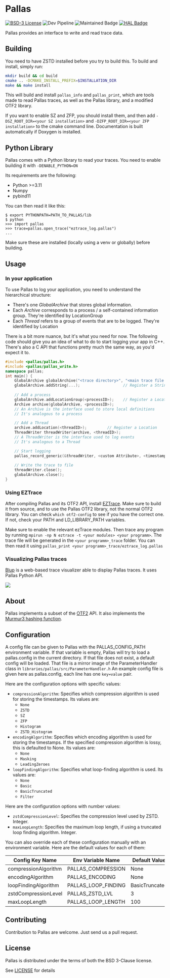 # Pallas
[![BSD-3 License](https://img.shields.io/badge/License-BSD3-yellow.svg)](https://opensource.org/license/bsd-3-clause)
![Dev Pipeline](https://gitlab.inria.fr/pallas/pallas/badges/dev/pipeline.svg)
![Maintained Badge](https://img.shields.io/badge/Maintained%3F-Yes-<colour>.svg)
[![HAL Badge](https://img.shields.io/badge/HAL-04970114-white.svg)](https://inria.hal.science/hal-04970114/)

Pallas provides an interface to write and read trace data.

## Building
You need to have ZSTD installed before you try to build this.
To build and install, simply run:
```bash
mkdir build && cd build
cmake .. -DCMAKE_INSTALL_PREFIX=$INSTALLATION_DIR
make && make install
```

This will build and install `pallas_info` and `pallas_print`,
which are tools made to read Pallas traces, as well as the Pallas library, and a modified OTF2 library.

If you want to enable SZ and ZFP, you should install them, and then add `-DSZ_ROOT_DIR=<your SZ installation>`
and `-DZFP_ROOT_DIR=<your ZFP installation>` to the cmake command line. Documentation is built automatically if Doxygen is installed.

## Python Library
Pallas comes with a Python library to read your traces.
You need to enable building it with `-DENABLE_PYTHON=ON`

Its requirements are the following:
- Python >=3.11
- Numpy
- pybind11

You can then read it like this:
```
$ export PYTHONPATH=PATH_TO_PALLAS/lib
$ python
>>> import pallas
>>> trace=pallas.open_trace("eztrace_log.pallas")
...

```

Make sure these are installed (locally using a venv or globally) before building.
## Usage
### In your application
To use Pallas to log your application, you need to understand the hierarchical structure:
- There's one *GlobalArchive* that stores global information.
- Each *Archive* corresponds to a process / a self-contained information group.
They're identified by LocationGroup
- Each *Thread* refers to a group of events that are to be logged.
They're identified by Location

There is a bit more nuance, but it's what you need for now.
The following code should give you an idea of what to do to start logging your app in C++.
There's also a C API that functions pretty much the same way, as you'd expect it to.
```CPP
#include <pallas/pallas.h>
#include <pallas/pallas_write.h>
namespace pallas;
int main() {
    GlobalArchive globalArchive("<trace directory>", "<main trace file name>"); 
    globalArchive.addString(...);                   // Register a String
    
    // Add a process
    globalArchive.addLocationGroup(<processID>);    // Register a LocationGroup
    Archive archive(globalArchive, <processID>);
    // An Archive is the interface used to store local definitions
    // It's analogous to a process

    // Add a Thread
    archive.addLocation(<threadID>);         // Register a Location
    ThreadWriter threadWriter(archive, <threadID>);
    // A ThreadWriter is the interface used to log events
    // It's analogous to a Thread

    // Start logging
    pallas_record_generic(&threadWriter, <custom Attribute>, <timestamp>, <name>);
    
    // Write the trace to file
    threadWriter.close();
    globalArchive.close();
}
```


### Using EZTrace

After compiling Pallas and its OTF2 API, install [EZTrace](https://eztrace.gitlab.io/eztrace).
Make sure to build it from source, and to use the Pallas OTF2 library, not the normal OTF2 library.
You can check `which otf2-config` to see if you have the correct one. If not, check your PATH and LD_LIBRARY_PATH variables.

Make sure to enable the relevant ezTrace modules.
Then trace any program by running `mpirun -np N eztrace -t <your modules> <your programm>`.
The trace file will be generated in the `<your programm>_trace` folder.
You can then read it using `pallas_print <your programm>_trace/eztrace_log.pallas`

### Visualizing Pallas traces

[Blup](https://gitlab.inria.fr/blup/blup) is a web-based trace
visualizer able to display Pallas traces. It uses Pallas Python API.

![](https://gitlab.inria.fr/blup/blup/-/raw/main/doc/screenshot.png)

## About

Pallas implements a subset of the [OTF2](https://www.vi-hps.org/projects/score-p) API.
It also implements the [Murmur3 hashing function](https://github.com/PeterScott/murmur3).

## Configuration

A config file can be given to Pallas with the PALLAS_CONFIG_PATH environment variable.
If that variable is empty, Pallas will try to load a pallas.config in the current directory.
If that file does not exist, a default config will be loaded.
That file is a mirror image of the ParameterHandler class in `libraries/pallas/src/ParameterHandler.h`
An example config file is given here as pallas.config, each line has one `key=value` pair.

Here are the configuration options with specific values:

- `compressionAlgorithm`: Specifies which compression algorithm is used for storing the timestamps. Its values are:
  - `None`
  - `ZSTD`
  - `SZ`
  - `ZFP`
  - `Histogram`
  - `ZSTD_Histogram`
- `encodingAlgorithm`: Specifies which encoding algorithm is used for storing the timestamps. If the specified
  compression algorithm is lossy, this is defaulted to None. Its values are:
  - `None`
  - `Masking`
  - `LeadingZeroes`
- `loopFindingAlgorithm`: Specifies what loop-finding algorithm is used. Its values are:
  - `None`
  - `Basic`
  - `BasicTruncated`
  - `Filter`

Here are the configuration options with number values:

- `zstdCompressionLevel`: Specifies the compression level used by ZSTD. Integer.
- `maxLoopLength`: Specifies the maximum loop length, if using a truncated loop finding algorithm. Integer.

You can also override each of these configuration manually with an environment variable.
Here are the default values for each of them:

| Config Key Name      | Env Variable Name   | Default Value  |
|----------------------|---------------------|----------------|
| compressionAlgorithm | PALLAS_COMPRESSION  | None           |
| encodingAlgorithm    | PALLAS_ENCODING     | None           |
| loopFindingAlgorithm | PALLAS_LOOP_FINDING | BasicTruncated |
| zstdCompressionLevel | PALLAS_ZSTD_LVL     | 3              |
| maxLoopLength        | PALLAS_LOOP_LENGTH  | 100            |

## Contributing

Contribution to Pallas are welcome. Just send us a pull request.

## License
Pallas is distributed under the terms of both the BSD 3-Clause license.

See [LICENSE](LICENSE) for details
